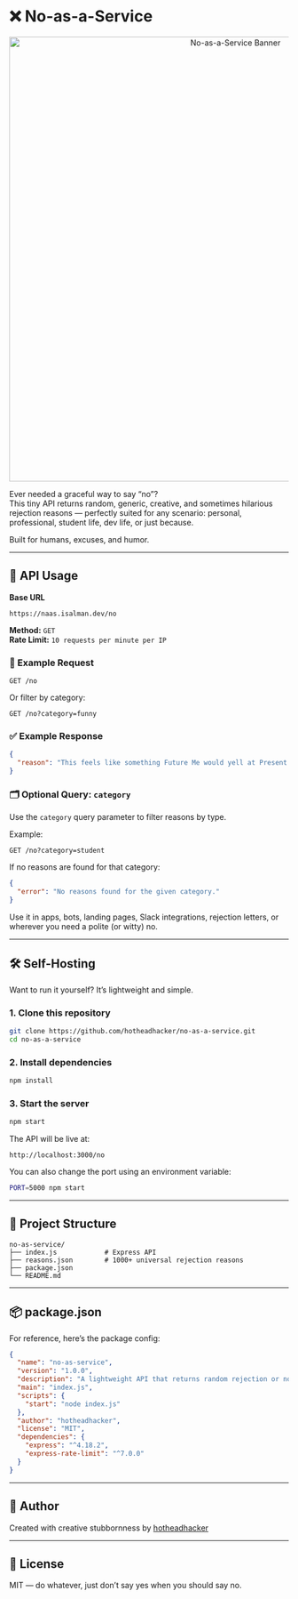 # ❌ No-as-a-Service

<p align="center">
  <img src="https://raw.githubusercontent.com/hotheadhacker/no-as-a-service/main/assets/imgs/image.png" width="800" alt="No-as-a-Service Banner"/>
</p>

Ever needed a graceful way to say “no”?  
This tiny API returns random, generic, creative, and sometimes hilarious rejection reasons — perfectly suited for any scenario: personal, professional, student life, dev life, or just because.

Built for humans, excuses, and humor.

---

## 🚀 API Usage

**Base URL**

```
https://naas.isalman.dev/no
```

**Method:** `GET`  
**Rate Limit:** `10 requests per minute per IP`

### 🔄 Example Request

```http
GET /no
```

Or filter by category:

```http
GET /no?category=funny
```

### ✅ Example Response

```json
{
  "reason": "This feels like something Future Me would yell at Present Me for agreeing to."
}
```

### 🗂️ Optional Query: `category`

Use the `category` query parameter to filter reasons by type.

Example:

```http
GET /no?category=student
```

If no reasons are found for that category:

```json
{
  "error": "No reasons found for the given category."
}
```

Use it in apps, bots, landing pages, Slack integrations, rejection letters, or wherever you need a polite (or witty) no.

---

## 🛠️ Self-Hosting

Want to run it yourself? It’s lightweight and simple.

### 1. Clone this repository

```bash
git clone https://github.com/hotheadhacker/no-as-a-service.git
cd no-as-a-service
```

### 2. Install dependencies

```bash
npm install
```

### 3. Start the server

```bash
npm start
```

The API will be live at:

```
http://localhost:3000/no
```

You can also change the port using an environment variable:

```bash
PORT=5000 npm start
```

---

## 📁 Project Structure

```
no-as-service/
├── index.js            # Express API
├── reasons.json        # 1000+ universal rejection reasons
├── package.json
└── README.md
```

---

## 📦 package.json

For reference, here’s the package config:

```json
{
  "name": "no-as-service",
  "version": "1.0.0",
  "description": "A lightweight API that returns random rejection or no reasons.",
  "main": "index.js",
  "scripts": {
    "start": "node index.js"
  },
  "author": "hotheadhacker",
  "license": "MIT",
  "dependencies": {
    "express": "^4.18.2",
    "express-rate-limit": "^7.0.0"
  }
}
```

---

## 👤 Author

Created with creative stubbornness by [hotheadhacker](https://github.com/hotheadhacker)

---

## 📄 License

MIT — do whatever, just don’t say yes when you should say no.

```

```
